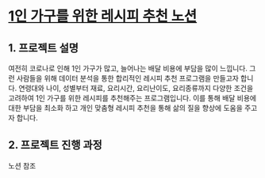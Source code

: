 # [1인 가구를 위한 레시피 추천 노션](https://righteous-kileskus-db8.notion.site/08817662278542189d87382ec136fec5?p=729246acf0894f1980fb685d5f1a14f7&pm=c)

## 1. 프로젝트 설명
여전히 코로나로 인해 1인 가구가 많고, 늘어나는 배달 비용에 부담을 많이 느낍니다. 그런 사람들을 위해 데이터 분석을 통한 합리적인 레시피 추천 프로그램을 만들고자 합니다. 연령대와 나이, 성별부터 재료, 요리시간, 요리난이도, 요리종류까지 다양한 조건을 고려하여 1인 가구를 위한 레시피를 추천해주는 프로그램입니다. 이를 통해 배달 비용에 대한 부담을 최소화 하고 개인 맞춤형 레시피 추천을 통해 삶의 질을 향상에 도움을 주고자 합니다.

## 2. 프로젝트 진행 과정
노션 참조
